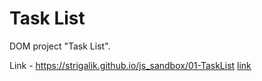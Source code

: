 # Task List
DOM project "Task List".

Link - https://strigalik.github.io/js_sandbox/01-TaskList
[link](http://google.com:target="_blank")